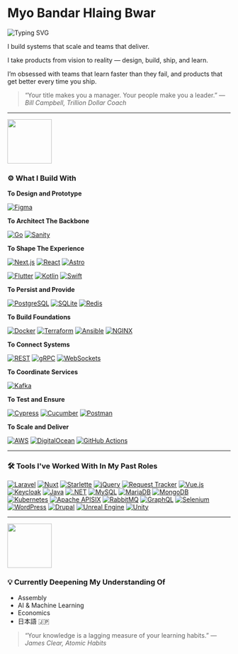 # Myo Bandar Hlaing Bwar

![Typing SVG](https://readme-typing-svg.herokuapp.com?font=Fira+Code&duration=500&pause=1000&color=1CFF84&width=435&lines=DESIGN;DESIGN+>+BUILD;DESIGN+>+BUILD+>+SHIP;DESIGN+>+BUILD+>+SHIP+>+LEARN;REPEAT)

<p>
I build systems that scale and teams that deliver.

I take products from vision to reality — design, build, ship, and learn.

I’m obsessed with teams that learn faster than they fail, and products that get
better every time you ship.

</p>

> “Your title makes you a manager. Your people make you a leader.” — _Bill
> Campbell, Trillion Dollar Coach_

---

<img src="https://media.tenor.com/jb56fVPgnpkAAAAM/busy-cats.gif" width="100" height="100"
/>

### ⚙️ What I Build With

**To Design and Prototype**

[![Figma](https://img.shields.io/badge/Figma-F24E1E?style=for-the-badge&logo=figma&logoColor=white)](https://www.figma.com/)

**To Architect The Backbone**

[![Go](https://img.shields.io/badge/Go-00ADD8?style=for-the-badge&logo=go&logoColor=white)](https://golang.org/)
[![Sanity](https://img.shields.io/badge/Sanity-F03E2F?style=for-the-badge&logo=sanity&logoColor=white)](https://www.sanity.io/)

**To Shape The Experience**

[![Next.js](https://img.shields.io/badge/Next.js-000000?style=for-the-badge&logo=next.js&logoColor=white)](https://nextjs.org/)
[![React](https://img.shields.io/badge/React-20232A?style=for-the-badge&logo=react&logoColor=61DAFB)](https://reactjs.org/)
[![Astro](https://img.shields.io/badge/Astro-BC52EE?style=for-the-badge&logo=astro&logoColor=white)](https://astro.build/)

[![Flutter](https://img.shields.io/badge/Flutter-02569B?style=for-the-badge&logo=flutter&logoColor=white)](https://flutter.dev/)
[![Kotlin](https://img.shields.io/badge/Kotlin-7F52FF?style=for-the-badge&logo=kotlin&logoColor=white)](https://kotlinlang.org/)
[![Swift](https://img.shields.io/badge/Swift-FA7343?style=for-the-badge&logo=swift&logoColor=white)](https://swift.org/)

**To Persist and Provide**

[![PostgreSQL](https://img.shields.io/badge/PostgreSQL-4169E1?style=for-the-badge&logo=postgresql&logoColor=white)](https://www.postgresql.org/)
[![SQLite](https://img.shields.io/badge/SQLite-003B57?style=for-the-badge&logo=sqlite&logoColor=white)](https://www.sqlite.org/)
[![Redis](https://img.shields.io/badge/Redis-DC382D?style=for-the-badge&logo=redis&logoColor=white)](https://redis.io/)

**To Build Foundations**

[![Docker](https://img.shields.io/badge/Docker-2496ED?style=for-the-badge&logo=docker&logoColor=white)](https://www.docker.com/)
[![Terraform](https://img.shields.io/badge/Terraform-844FBA?style=for-the-badge&logo=terraform&logoColor=white)](https://www.terraform.io/)
[![Ansible](https://img.shields.io/badge/Ansible-EE0000?style=for-the-badge&logo=ansible&logoColor=white)](https://www.ansible.com/)
[![NGINX](https://img.shields.io/badge/NGINX-009639?style=for-the-badge&logo=nginx&logoColor=white)](https://nginx.org/)

**To Connect Systems**

[![REST](https://img.shields.io/badge/REST-02569B?style=for-the-badge)](https://restfulapi.net/)
[![gRPC](https://img.shields.io/badge/gRPC-4285F4?style=for-the-badge&logo=grpc&logoColor=white)](https://grpc.io/)
[![WebSockets](https://img.shields.io/badge/WebSockets-35495E?style=for-the-badge&logo=socketdotio&logoColor=white)](https://developer.mozilla.org/en-US/docs/Web/API/WebSockets_API)

**To Coordinate Services**

[![Kafka](https://img.shields.io/badge/Apache_Kafka-231F20?style=for-the-badge&logo=apache-kafka&logoColor=white)](https://kafka.apache.org/)

**To Test and Ensure**

[![Cypress](https://img.shields.io/badge/Cypress-04C38E?style=for-the-badge&logo=cypress&logoColor=white)](https://www.cypress.io/)
[![Cucumber](https://img.shields.io/badge/Cucumber-23D96C?style=for-the-badge&logo=cucumber&logoColor=white)](https://cucumber.io/)
[![Postman](https://img.shields.io/badge/Postman-FF6C37?style=for-the-badge&logo=postman&logoColor=white)](https://www.postman.com/)

**To Scale and Deliver**

[![AWS](https://img.shields.io/badge/AWS-232F3E?style=for-the-badge&logo=amazon-aws&logoColor=FF9900)](https://aws.amazon.com/)
[![DigitalOcean](https://img.shields.io/badge/DigitalOcean-0080FF?style=for-the-badge&logo=digitalocean&logoColor=white)](https://www.digitalocean.com/)
[![GitHub Actions](https://img.shields.io/badge/GitHub%20Actions-2088FF?style=for-the-badge&logo=github-actions&logoColor=white)](https://github.com/features/actions)

---

### 🛠️ Tools I've Worked With In My Past Roles

[![Laravel](https://img.shields.io/badge/Laravel-FF2D20?style=for-the-badge&logo=laravel&logoColor=white)](https://laravel.com/)
[![Nuxt](https://img.shields.io/badge/Nuxt-00DC82?style=for-the-badge&logo=nuxtdotjs&logoColor=white)](https://nuxt.com/)
[![Starlette](https://img.shields.io/badge/Starlette-009688?style=for-the-badge&logo=fastapi&logoColor=white)](https://www.starlette.io/)
[![jQuery](https://img.shields.io/badge/jQuery-0769AD?style=for-the-badge&logo=jquery&logoColor=white)](https://jquery.com/)
[![Request Tracker](https://img.shields.io/badge/Request_Tracker-003366?style=for-the-badge)](https://bestpractical.com/request-tracker)
[![Vue.js](https://img.shields.io/badge/Vue.js-4FC08D?style=for-the-badge&logo=vue.js&logoColor=white)](https://vuejs.org/)
[![Keycloak](https://img.shields.io/badge/Keycloak-0071C5?style=for-the-badge&logo=keycloak&logoColor=white)](https://www.keycloak.org/)
[![Java](https://img.shields.io/badge/Java-007396?style=for-the-badge&logo=openjdk&logoColor=white)](https://www.java.com/)
[![.NET](https://img.shields.io/badge/.NET-512BD4?style=for-the-badge&logo=dotnet&logoColor=white)](https://dotnet.microsoft.com/)
[![MySQL](https://img.shields.io/badge/MySQL-4479A1?style=for-the-badge&logo=mysql&logoColor=white)](https://www.mysql.com/)
[![MariaDB](https://img.shields.io/badge/MariaDB-003545?style=for-the-badge&logo=mariadb&logoColor=white)](https://mariadb.org/)
[![MongoDB](https://img.shields.io/badge/MongoDB-47A248?style=for-the-badge&logo=mongodb&logoColor=white)](https://www.mongodb.com/)
[![Kubernetes](https://img.shields.io/badge/Kubernetes-326CE5?style=for-the-badge&logo=kubernetes&logoColor=white)](https://kubernetes.io/)
[![Apache APISIX](https://img.shields.io/badge/Apache_APISIX-D42029?style=for-the-badge&logo=apacheapisix&logoColor=white)](https://apisix.apache.org/)
[![RabbitMQ](https://img.shields.io/badge/RabbitMQ-FF6600?style=for-the-badge&logo=rabbitmq&logoColor=white)](https://www.rabbitmq.com/)
[![GraphQL](https://img.shields.io/badge/GraphQL-E10098?style=for-the-badge&logo=graphql&logoColor=white)](https://graphql.org/)
[![Selenium](https://img.shields.io/badge/Selenium-43B02A?style=for-the-badge&logo=selenium&logoColor=white)](https://www.selenium.dev/)
[![WordPress](https://img.shields.io/badge/WordPress-21759B?style=for-the-badge&logo=wordpress&logoColor=white)](https://wordpress.org/)
[![Drupal](https://img.shields.io/badge/Drupal-0678BE?style=for-the-badge&logo=drupal&logoColor=white)](https://www.drupal.org/)
[![Unreal Engine](https://img.shields.io/badge/Unreal_Engine-0E1128?style=for-the-badge&logo=unrealengine&logoColor=white)](https://www.unrealengine.com/)
[![Unity](https://img.shields.io/badge/Unity-000000?style=for-the-badge&logo=unity&logoColor=white)](https://unity.com/)

---

<img src="https://media.tenor.com/Z3JoBmhZR4EAAAAM/cat-cat-reading.gif" width="100" height="100"
/>

### 💡 Currently Deepening My Understanding Of

- Assembly
- AI & Machine Learning
- Economics
- 日本語 🇯🇵

> “Your knowledge is a lagging measure of your learning habits.” — _James Clear,
> Atomic Habits_
